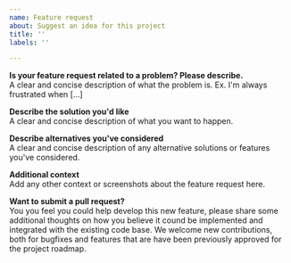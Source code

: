 ```yaml
---
name: Feature request
about: Suggest an idea for this project
title: ''
labels: ''

---
```


**Is your feature request related to a problem? Please describe.**  
A clear and concise description of what the problem is. Ex. I'm always frustrated when [...]

**Describe the solution you'd like**  
A clear and concise description of what you want to happen.

**Describe alternatives you've considered**  
A clear and concise description of any alternative solutions or features you've considered.

**Additional context**  
Add any other context or screenshots about the feature request here.

**Want to submit a pull request?**  
You you feel you could help develop this new feature, please share some additional thoughts on how you believe it cound be implemented and integrated with the existing code base. We welcome new contributions, both for bugfixes and features that are have been previously approved for the project roadmap.
